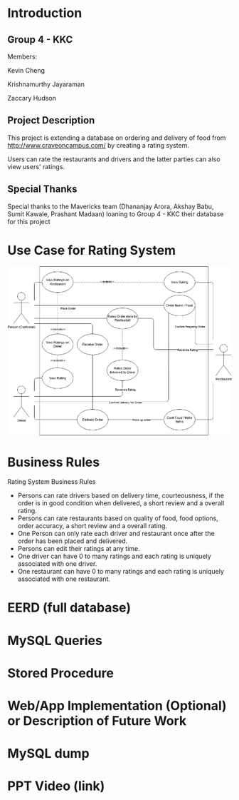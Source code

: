 # Introduction

## Group 4 - KKC

Members:

Kevin Cheng

Krishnamurthy Jayaraman 

Zaccary Hudson 

## Project Description

This project is extending a database on ordering and delivery of food from http://www.craveoncampus.com/ by creating a rating system. 

Users can rate the restaurants and drivers and the latter parties can also view users' ratings.

## Special Thanks

Special thanks to the Mavericks team (Dhananjay Arora, Akshay Babu, Sumit Kawale, Prashant Madaan) loaning to Group 4 - KKC their database for this project

# Use Case for Rating System

![Alt Text](https://github.com/jackdenkin1374/3160-group-4-KKC/blob/main/use%20case%20diagram.png)

# Business Rules

Rating System Business Rules

* Persons can rate drivers based on delivery time, courteousness, if the order is in good condition when delivered, a short review and a overall rating.
* Persons can rate restaurants based on quality of food, food options, order accuracy, a short review and a overall rating.
* One Person can only rate each driver and restaurant once after the order has been placed and delivered.
* Persons can edit their ratings at any time.
* One driver can have 0 to many ratings and each rating is uniquely associated with one driver.
* One restaurant can have 0 to many ratings and each rating is uniquely associated with one restaurant.


# EERD (full database)

# MySQL Queries

# Stored Procedure

# Web/App Implementation (Optional) or Description of Future Work

# MySQL dump

# PPT Video (link)
